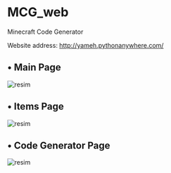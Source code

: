 # MCG_web
Minecraft Code Generator

Website address: http://yameh.pythonanywhere.com/

• Main Page
---------------------

![resim](https://user-images.githubusercontent.com/64416591/157633083-2abe6de1-7bf2-46c3-bdc7-4c6be8b0cfc7.png)

• Items Page
---------------------

![resim](https://user-images.githubusercontent.com/64416591/157633375-69584331-6845-4cfc-9d99-0d812b6a4cce.png)

• Code Generator Page
---------------------

![resim](https://user-images.githubusercontent.com/64416591/157632861-21bd2b90-b79a-48f0-a284-91386a99cd3f.png)
